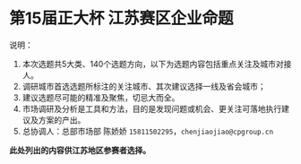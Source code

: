 # 第15届正大杯 江苏赛区企业命题

说明：
1. 本次选题共5大类、140个选题方向，以下为选题内容包括重点关注及城市对接人。
2. 调研城市首选选题所标注的关注城市、其次建议选择一线及省会城市；
3. 建议选题尽可能的精准及聚焦，切忌大而全。
4. 市场调研及分析是工具和方法，目的是发现问题或机会、更关注可落地执行建议及方案的产出。
5. 总协调人：总部市场部 陈娇娇 `15811502295`，`chenjiaojiao@cpgroup.cn`

**此处列出的内容供江苏地区参赛者选择。**
